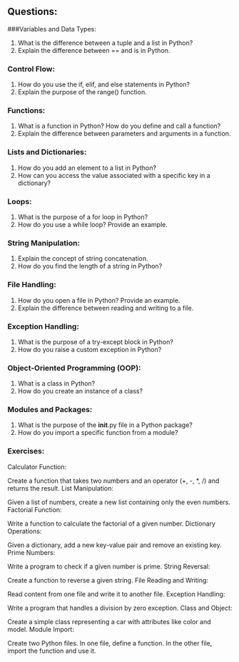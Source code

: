 ## Questions:
###Variables and Data Types:

1. What is the difference between a tuple and a list in Python?
2. Explain the difference between == and is in Python.
### Control Flow:

1. How do you use the if, elif, and else statements in Python?
2. Explain the purpose of the range() function.
### Functions:

1. What is a function in Python? How do you define and call a function?
2. Explain the difference between parameters and arguments in a function.

### Lists and Dictionaries:

1. How do you add an element to a list in Python?
2. How can you access the value associated with a specific key in a dictionary?
### Loops:

1. What is the purpose of a for loop in Python?
2. How do you use a while loop? Provide an example.

### String Manipulation:

1. Explain the concept of string concatenation.
2. How do you find the length of a string in Python?

### File Handling:

1. How do you open a file in Python? Provide an example.
2. Explain the difference between reading and writing to a file.
### Exception Handling:

1. What is the purpose of a try-except block in Python?
2. How do you raise a custom exception in Python?

### Object-Oriented Programming (OOP):

1. What is a class in Python?
2. How do you create an instance of a class?

### Modules and Packages:

1. What is the purpose of the __init__.py file in a Python package?
2. How do you import a specific function from a module?

### Exercises:
Calculator Function:

Create a function that takes two numbers and an operator (+, -, *, /) and returns the result.
List Manipulation:

Given a list of numbers, create a new list containing only the even numbers.
Factorial Function:

Write a function to calculate the factorial of a given number.
Dictionary Operations:

Given a dictionary, add a new key-value pair and remove an existing key.
Prime Numbers:

Write a program to check if a given number is prime.
String Reversal:

Create a function to reverse a given string.
File Reading and Writing:

Read content from one file and write it to another file.
Exception Handling:

Write a program that handles a division by zero exception.
Class and Object:

Create a simple class representing a car with attributes like color and model.
Module Import:

Create two Python files. In one file, define a function. In the other file, import the function and use it.
